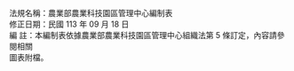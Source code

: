 法規名稱：農業部農業科技園區管理中心編制表  
修正日期：民國 113 年 09 月 18 日  
編 註：本編制表依據農業部農業科技園區管理中心組織法第 5 條訂定，內容請參閱相關  
圖表附檔。  



